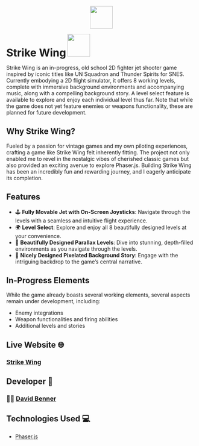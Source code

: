 <p align="center">
  <img src="https://cdn.dribbble.com/users/1393058/screenshots/3926536/media/d4e3a3e4ae633abe1248079cd60487c2.gif" width="60" height="60">
  <h1 style="display:inline;"><b>Strike Wing</b></h1>
  <img src="https://cdn.dribbble.com/users/1393058/screenshots/3926536/media/d4e3a3e4ae633abe1248079cd60487c2.gif" width="60" height="60">
</p>

Strike Wing is an in-progress, old school 2D fighter jet shooter game inspired by iconic titles like UN Squadron and Thunder Spirits for SNES. Currently embodying a 2D flight simulator, it offers 8 working levels, complete with immersive background environments and accompanying music, along with a compelling background story. A level select feature is available to explore and enjoy each individual level thus far. Note that while the game does not yet feature enemies or weapons functionality, these are planned for future development.

## Why Strike Wing?

Fueled by a passion for vintage games and my own piloting experiences, crafting a game like Strike Wing felt inherently fitting. The project not only enabled me to revel in the nostalgic vibes of cherished classic games but also provided an exciting avenue to explore Phaser.js. Building Strike Wing has been an incredibly fun and rewarding journey, and I eagerly anticipate its completion.

## Features

- 🕹 **Fully Movable Jet with On-Screen Joysticks**: Navigate through the levels with a seamless and intuitive flight experience.
- 🌍 **Level Select**: Explore and enjoy all 8 beautifully designed levels at your convenience.
- 🎨 **Beautifully Designed Parallax Levels**: Dive into stunning, depth-filled environments as you navigate through the levels.
- 📜 **Nicely Designed Pixelated Background Story**: Engage with the intriguing backdrop to the game’s central narrative.

## In-Progress Elements

While the game already boasts several working elements, several aspects remain under development, including:

- Enemy integrations
- Weapon functionalities and firing abilities
- Additional levels and stories

## Live Website 🌐

### [Strike Wing](https://strike-wing.vercel.app/)

## Developer 🤝

### 🧑‍💻 [David Benner](https://github.com/davebenner14)

## Technologies Used 💻

- [Phaser.js](https://photonstorm.github.io/phaser3-docs/)
